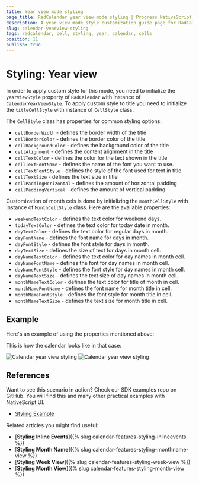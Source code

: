 ```yaml
---
title: Year view mode styling
page_title: RadCalendar year view mode styling | Progress NativeScript UI Documentation
description: A year view mode style customization guide page for RadCalendar for NativeScript.
slug: calendar-yearview-styling
tags: radcalendar, cell, styling, year, calendar, cells
position: 11
publish: true
---
```


# Styling: Year view

In order to apply custom style for this mode, you need to initialize the `yearViewStyle` property of `RadCalendar` with instance of `CalendarYearViewStyle`.
To apply custom style to title you need to initialize the `titleCellStyle` with instance of `CellStyle` class.

The `CellStyle` class has properties for common styling options:

- `cellBorderWidth` -  defines the border width of the title
- `cellBorderColor` -  defines the border color of the title
- `cellBackgroundColor` -  defines the background color of the title
- `cellAlignment` -  defines the content alignment in the title
- `cellTextColor` -  defines the color for the text shown in the title
- `cellTextFontName` -  defines the name of the font you want to use.
- `cellTextFontStyle` -  defines the style of the font used for text in title.
- `cellTextSize` -  defines the text size in title
- `cellPaddingHorizontal` -  defines the amount of horizontal padding
- `cellPaddingVertical` -  defines the amount of vertical padding   

Customization of month cels is done by initializing the `monthCellStyle` with instance of `MonthCellStyle` class. Here are the available properties:

- `weekendTextColor` - defines the text color for weekend days.
- `todayTextColor` - defines the text color for today date in month.
- `dayTextColor` - defines the text color for regular days in month.
- `dayFontName` - defines the font name for days in month.
- `dayFontStyle` - defines the font style for days in month.
- `dayTextSize` -  defines the size of text for days in month cell.
- `dayNameTextColor` - defines the text color for day names in month cell.
- `dayNameFontName` - defines the font for day names in month cell.
- `dayNameFontStyle` - defines the font style for day names in month cell.
- `dayNameTextSize` -  defines the text size of day names in month cell.
- `monthNameTextColor` -  defines the text color for title of month in cell.
- `monthNameFontName` - defines the font name for month title in cell.
- `monthNameFontStyle` - defines the font style for month title in cell.
- `monthNameTextSize` - defines the text size for month title in cell.


## Example
Here's an example of using the properties mentioned above:

<snippet id='calendar-yearview-styling'/>

This is how the calendar looks like in that case:

![Calendar year view styling](../Styling/images/calendar_styling_year_ios.png "iOS")      ![Calendar year view styling](../Styling/images/calendar_styling_year_android.png "Android")

## References
Want to see this scenario in action?
Check our SDK examples repo on GitHub. You will find this and many other practical examples with NativeScript UI.

* [Styling Example](https://github.com/telerik/nativescript-ui-samples/tree/master/calendar/app/calendar/cell-styling)

Related articles you might find useful:

* [**Styling Inline Events**]({% slug calendar-features-styling-inlineevents %})
* [**Styling Month Name**]({% slug calendar-features-styling-monthname-view %})
* [**Styling Week View**]({% slug calendar-features-styling-week-view %})
* [**Styling Month View**]({% slug calendar-features-styling-month-view %})